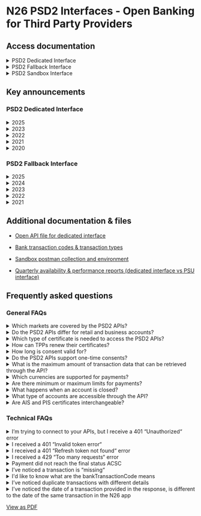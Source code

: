 # N26 PSD2 Interfaces - Open Banking for Third Party Providers
## Access documentation
<details>
<summary> PSD2 Dedicated Interface</summary>

- [AISP Access documentation](./doc/dedicated-aisp.md)

- [PISP Access documentation](./doc/dedicated-pisp.md)

- [CBPII Access documentation](./doc/dedicated-cbpii.md)

</details>

<details>
<summary> PSD2 Fallback Interface</summary>

- [AISP access documentation](./doc/fallback-aisp.md)

- [PISP access documentation](./doc/fallback-pisp.md)

</details>

<details>
<summary> PSD2 Sandbox Interface</summary>

- [Sandbox Access documentation](./doc/sandbox.md)

</details>

## Key announcements
### PSD2 Dedicated Interface
<details>
<summary> 2025</summary>

- **January 08, 2025** We are no longer requiring customers to accept the ___Term And Conditions___ for the SEPA Instant feature prior to performing the first transfer. There are no longer any fees associated with SEPA Instant.

</details>
<details>
<summary> 2023</summary>

- **September 18, 2023** New account selection screen on payment initiation step for users that have multiple IBANs, from Oct 4th 2023. *(please refer to our PIS access documentation)*

- **August 18, 2023** A debtor name is now displayed after payment initiation on GET /v1/berlin-group/v1/payments/sepa-credit-transfers/{{paymentId}}, /v1/berlin-group/v1/payments/instant-sepa-credit-transfers/{{paymentId}}, and /v1/berlin-group/v1/periodic-payments/sepa-credit-transfers/{{paymentId}}. *(please refer to our PIS access documentation)* 

- **July 24, 2023** An endpoint to get account transactions, from Oct 24th, 2023, will return the same date of a transaction provided in the response as the date of the same transaction in the N26 app. The endpoint also introduces pagination during the first 15 minutes of an AIS consent lifecycle. *(please refer to our AIS access documentation)*

- **April 21, 2023** To comply with EU Delegated Regulation 2022/2360, on Jun 22nd, 2023 we will make a change, so that newly issued tokens and consent required to access account information will be valid for up to 180 days. Existing tokens and consent, at the time of the change, will not be impacted *(please contact us if you have further questions)*

- **March 16, 2023** Additional transaction statuses ACFC and ACSC will be supported in the /v1/payments/sepa-credit-transfers/{{paymentId}}/status and /v1/payments/instant-sepa-credit-transfers/{{paymentId}}/status endpoints, from Mar 31st, 2023 *(please refer to our PIS access documentation)*

</details>

<details>
<summary> 2022</summary>

- **November 24, 2022** Periodic payments are now supported, and can be intitiated without specifying the debtor account *(please refer to our PIS access documentation)*

- **August 26, 2022** SEPA and SEPA instant transfers can now be initiated without specifying the debtor account *(please refer to our PIS access documentation)*

- **July 29, 2022** Funds confirmation endpoints are now supported *(please refer to our CBPII access documentation)*

- **June 30, 2022** Initiation of SEPA instant transfers is now supported *(please refer to our PIS access documentation)*

- **April 25, 2022** The additional Information field has been included in the transaction information we provide, as an ID that links all card transactions related to a single purchase *(please refer to our AIS access documentation)*

- **Jan 24, 2022** The following parameters will be added to transaction information we provide, from Apr 25th, 2022: mandateID, creditorID, remittanceInformationUnstructured *(please refer to our AIS access documentation)*

</details>

<details>
<summary> 2021</summary>

- **Dec 13, 2021** Transactions previously classified as “pending” will be classified as “booked” transactions, from Mar 14th, 2022 *(please refer to our FAQs)*

- **Feb 3, 2021** token.io interface (deprecated from Nov 4, 2020) will be fully disabled from Mar 1st, 2021

</details>

<details>
<summary> 2020</summary>

- **Nov 4, 2020** The N26 PSD2 PISP Open Banking API has been released (Berlin Group 1.3.6 conformity). Token.io interface is deprecated.

- **Oct 22, 2020** We’ve just released the brand-new version of our PSD2 AISP Open Banking API, compliant with the Berlin Group 1.3.6 specification

</details>

### PSD2 Fallback Interface

<details>
<summary> 2025</summary>

- **January 08, 2025** We are no longer requiring customers to accept the ___Term And Conditions___ for the SEPA Instant feature prior to performing the first transfer. There are no longer any fees associated with SEPA Instant.

</details>

<details>
<summary> 2024</summary>

- **March 5, 2024** Endpoints /api/me, /api/accounts, /api/v3/spaces, /api/v3/spaces/{ID} will be disabled from June 5th 2024. Following the disabling of aforementioned endpoints, 2 new endpoints `/api/v2/accounts` and `/api/v2/accounts/{accountId}` have been added. *(please refer to our [Fallback AISP](./doc/fallback-aisp.md#get-accounts-information))*

</details>

<details>
<summary> 2023</summary>
  
- **October 27, 2023** Following the disabling of /api/smrt/transactions, also used to confirm the initiation of a payment, 3 new payment status endpoints have been added. *(please refer to our [Fallback PISP](./doc/fallback-pisp.md#get-status-of-initiated-transactions)*

- **October 19, 2023** Endpoints /api/me, /api/accounts, /api/v3/spaces, /api/v3/spaces/{ID} are deprecated but will remain enabled until further notice. New endpoints will be added to get accounts, which will replace aforementioned endpoints.  *(please refer to our AIS access documentation)*

- **October 2, 2023** Endpoints /api/me, /api/accounts are deprecated and will be disabled from Jan 2nd 2024.  *(please refer to our AIS access documentation)*

- **July 17, 2023** New endpoints to get account transactions /api/fallback/accounts/{accountId}/transactions and account transaction details /api/fallback/accounts/{accountId}/transactions/{transactionId} have been added to the fallback interface. Old endpoints /api/smrt/transactions, /api/smrt/transactions/{transactionId} and /api/v3/spaces/{ID}/transactions are deprecated and will be disabled from October 18th, 2023.  *(please refer to our [Fallback AISP](./doc/fallback-aisp.md#get-account-transactions) documentation)*

- **April 21, 2023** To comply with EU Delegated Regulation 2022/2360, on Jun 22nd, 2023 we will make a change, so that newly issued tokens required to access account information will be valid for up to 180 days. Existing tokens, at the time of the change, will not be impacted *(please contact us if you have further questions)*

</details>

<details>
<summary> 2022</summary>

- **November 28, 2022** New SEPA CT payment initiation endpoint /api/openbanking/fallback/sepa-ct is live; /api/encryption/key and /api/transactions will be disabled from Feb 27th, 2023 *(please refer to our PIS access documentation)*

- **August 01, 2022** Initiation of SEPA instant transfers is now supported *(please refer to our PIS access documentation)*

- **May 17, 2022** New Spaces endpoint /api/v3/spaces is live; old Spaces endpoint /api/spaces will be disabled from Aug 17th, 2022 *(please refer to our AIS access documentation)*

</details>

<details>
<summary> 2021</summary>

- **Nov 17, 2021** /api/v2/spaces endpoint has been disabled

</details>

## Additional documentation & files
- [Open API file for dedicated interface](./doc/assets/openapi/XS2A_Open_API.yml)

- [Bank transaction codes & transaction types](./doc/assets/openapi/additional_api_spec.md)

- [Sandbox postman collection and environment](./doc/assets/postman)

- [Quarterly availability & performance reports (dedicated interface vs PSU interface)](./doc/assets/quarterly-report)

## Frequently asked questions
### General FAQs
<details>
  <summary>Which markets are covered by the PSD2 APIs?</summary>

> The APIs cover all European markets that N26 is present in.

</details>

<details>
  <summary>Do the PSD2 APIs differ for retail and business accounts?</summary>

> The same API implementation is used for retail and business accounts, and the APIs work the same for both.

</details>

<details>
  <summary>Which type of certificate is needed to access the PSD2 APIs?</summary>

> The PSD2 APIs can be accessed with a valid eIDAS QWAC certificate.

</details>

<details>
  <summary>How can TPPs renew their certificates?</summary>

> TPPs can renew their certificates by making a normal API call with the new certificate, in which the certificate will be onboarded automatically. Both the new and old certificate will be supported concurrently, and both can be used, until the old certificate expires.
> Please note that if the **organization identifier / client ID** will be different in the new certificate, TPPs will need to re-obtain authorisation tokens and consent from PSUs for the new certificate.

</details>

<details>
  <summary>How long is consent valid for?</summary>

> For AIS requests, consent is valid for a maximum of 180 days, unless a shorter period is specified using the “validUntil“ parameter. Please note that a PSU has up to 5 minutes to confirm consent in the N26 app.
> For PIS requests, access is only valid for 15 minutes and for one transaction. Please note that a PSU has up to 12 minutes to certify the payment in the N26 app.

</details>

<details>
  <summary>Do the PSD2 APIs support one-time consents?</summary>

> The PSD2 APIs support both one-time ("recurringIndicator": false) and recurring ("recurringIndicator": true) consents.

</details>

<details>
  <summary>What is the maximum amount of transaction data that can be retrieved through the API?</summary>

> Generally, transactions requests are limited to a period of 90 days from the time the request is made. The only exception to this limitation, applies during the first 15 minutes of an AIS consent lifecycle. In this time period, any transactions request made will not be limited. Moreover, requests made without specifying dateFrom and dateTo will return all transactions made since the account was created. After this time period, the above limitation will apply, and any requests trying to retrieve transactions older than 90 days will be rejected.
> Please note our services use UTC timing, and keep this in mind when setting dateFrom and dateTo parameters.

</details>

<details>
  <summary>Which currencies are supported for payments?</summary>

> The Euro.

</details>

<details>
  <summary>Are there minimum or maximum limits for payments?</summary>

> Transaction limits are set by the customer.

</details>

<details>
  <summary>What happens when an account is closed?</summary>

> Response should be a 404 error, which indicates that the account could not be found (either because it has been closed, or because it does not exist).

</details>

<details>
  <summary>What type of accounts are accessible through the API?</summary>

> N26 customers have a main account and, depending on their membership, up to 10 additional sub-accounts which are called [Spaces](https://n26.com/en-eu/spaces). Furthermore, N26 customers can enable a unique IBAN number for each sub-account, which is different to the IBAN number of the main account.
> Please note that the main account and sub-accounts each have their own individual balances. More specifically, the main account balance does not include the balance(s) of the sub-account(s).
> There is currently, unfortunately, no way to retrieve a customer’s single total account balance through our API. To achieve this, we recommend retrieving the balance of the main account and each sub-account individually, and then aggregating them. The balance of Space(s) will be returned even in cases where N26 customers have chosen to “lock“ a Space or “hide“ the Space’s balance in the N26 app.

</details>

<details>
<summary>Are AIS and PIS certificates interchangeable?</summary>

> Please note that the endpoints that can be accessed are dependent on the role stated in the QWAC certificate. A PIS certificate is required to access the PIS endpoints, and an AIS certificate is required to access AIS endpoints. This is true for all our interfaces; whether you wish to access the dedicated, fallback or sandbox interface. TPPs can possess an AIS certificate, a PIS certificate or both. Access and refresh tokens are also different depending on whether the call to the API is AISP or PISP.

</details>

### Technical FAQs

<details>
  <summary>I’m trying to connect to your APIs, but I receive a 401 “Unauthorized“ error</summary>

> This could happen for a few reasons, such as:
> Incorrect or expired certificate used (as our APIs can only be accessed with a valid eIDAS QWAC certificate)
> No certificated included in the authorization call (our oAuth/authorize end point includes certificate validation)
> client_id parameter does not match the organizationId field in your certificate
> If you continue to face this error, and it is not caused by any of the above reasons, please reach out to us.

</details>

<details>
  <summary>I received a 401 “Invalid token error“</summary>

> This could indicate that the access token used in the call has been invalidated, which could be due to multiple refresh token calls, as each refresh token call invalidates the previous access token. Please be sure you are using the newest generated access token. If this is not the cause of your error, please reach out to us.

</details>

<details>
  <summary>I received a 401 “Refresh token not found“ error</summary>

> This indicates that the refresh token has been invalidated, which could happen for one of the following reasons:
> It expired after 180 days
> The PSU made a change to their core data (e.g. password, email, phone number)
> The PSU’s KYC status was reset
> In this scenario, the PSU is required to re-log in. If this is something you would like us to look into, please reach out to us with the following information:
> Confirmation of how many PSUs are affected by the issue
> Confirmation of whether you received direct complaints from affected PSUs
> Any information you might have on whether the affected PSUs made any changes to their account
> If possible, request IDs of both failed attempts to refresh the access token (with this error) and previous successful attempts for the same affected PSU

</details>

<details>
  <summary>I received a 429 “Too many requests“ error</summary>

> It is likely that you have exceeded our rate limiting rules. While we do not publish our rate limiting policy, we have limits and quotas on our APIs, and rate limit according to user IP address, external IP address or certificate. Any changes to the rules may only be considered if we are confident that the activity does not negatively impact N26 or our customers. If this negatively affects your integration with us, please reach out to us and share more details on your needs, such as:
> External IPs used
> Requests per application per second or per hour etc

</details>

<details>
  <summary>Payment did not reach the final status ACSC</summary>

> ⚠️ _Please keep in mind that, as per page 42 of the Berlin Group standards v 1.3.6, we are  only required to provide status information immediately after the initiation of the payment. We are thus not required to ensure that all statuses are reached within the life of the access token._
> 
>  For successfully executed **SEPA CT and instant SEPA CT payments** , the payment statuses follow the order: RCVD -> ACCP -> ACFC -> ACSC.
> In some cases, the final status may not be reached within the life of the access token, or the status may be changed to RJCT. This may be due to various reasons, some of which are outlined in the table below (this list is not exhaustive):
> <table>
<tr>
    <td><b>Last available status</b></td>
    <td><b>Possible cause(s)</b></td>
</tr>
<tr>
    <td>RCVD</td>
    <td>User has not completed certification</td>
</tr>
<tr>
    <td>RJCT (after RCVD)</td>
    <td>Certification expired, was cancelled by user or failed due to technical issues</td>
</tr>
<tr>
    <td>RJCT (after ACCP)</td>
    <td>User has insufficient funds for payment, or funds check failed due to technical issues</td>
</tr>
<tr>
    <td>ACFC</td>
    <td>Delay in compliance checks; (SEPA CT only) still pending reconciliation from BundesBank</td>
</tr>
</table>

</details>

<details>
  <summary>I’ve noticed a transaction is “missing“
</summary>

> In some cases you may notice that a transaction is present in our response up to a certain date, after which it is “missing“. This usually pertains to card transactions, and it is likely that the transaction has been hidden and replaced by another one. Please note that this takes place within the N26 app, and is not unique to our Open Banking implementation.
> When a card purchase is made, typically:
> <ol><li>The funds are initially reserved → authorisation transaction (bank code: PMNT-MCRD-UPCT)</li>
> <ol><li>Balance is impacted, although the funds have not yet left the customer’s account</li></ol>
> <li>The merchant settles the claim and collects the funds → authorisation transaction is hidden, and replaced by </li>
> <ol><li>presentment transaction (bank code: PMNT-CCRD-POSD)</li>
> <li>Merchant has up to ~12 days to settle the claim</li>
> <li>No further balance impact</li></ol></ol>  
> In some cases:
> <ol><li>The authorisation is cancelled by the merchant or it expires → authorisation reversal or authorisation expiry transaction (bank code: PMNT-MCRD-DAJT for both)</li>
> <ol><li>Balance is impacted, and it appears as a “refund“ in the transaction list</li></ol>
> <li>The authorisation is higher than the actual purchase amount → authorisation reversal transaction for the excess amount</li></ol>
> Below are some examples with numbers:
> <br/><b>Example 1: Customer purchases 12€ book from book store, and merchant settles claim</b>
> <table>
<tr>
    <td><b>What takes place</b></td>
    <td>1. Funds are reserved</td>
    <td>2. Merchant settles claim</td>
</tr>
<tr>
    <td><b>Transaction list impact</b></td>
    <td>-12€ <i>authorisation</i> transaction</td>
    <td><strike>-12€ <i>authorisation</i> transaction</strike> <i>(hidden)</i><br/>-12€ <i>presentment</i> 
transaction</td>
</tr>
<tr>
    <td><b>Balance impact</b></td>
    <td>-12€</td>
    <td>0€</td>
</tr>
</table>
<br/><b>Example 2: Customer purchases 12€ book from book store, but merchant does NOT settle claim</b>
 <table>
<tr>
    <td><b>What takes place</b></td>
    <td>1. Funds are reserved</td>
    <td>2. <i>Authorisation</i> is reversed</td>
</tr>
<tr>
    <td><b>Transaction list impact</b></td>
    <td>-12€ <i>authorisation</i> transaction</td>
    <td>+12€ <i>authorisation reversal/expiry</i> transaction</td>
</tr>
<tr>
    <td><b>Balance impact</b></td>
    <td>-12€</td>
    <td>+12€</td>
</tr>

</table>
<br/><b>Example 3: Customer rents electric scooter for 12€, but in the end the cost is only 8€</b>
<table>
<tr>
    <td><b>What takes place</b></td>
    <td>1. Funds are reserved</td>
    <td>2. <i>Authorisation</i> is partially reversed (the excess)</td>
    <td>3. Merchant settles claim (the actual cost)</td>
</tr>
<tr>
    <td><b>Transaction list impact</b></td>
    <td>-12€ <i>authorisation</i> transaction</td>
    <td>+4€ <i>authorisation</i> reversal transaction</td>
    <td><strike>-12€ <i>authorisation</i> transaction</strike> <i>(hidden)</i><br/><strike>+4€ <i>authorisation 
reversal</i> transaction</strike> <i>(hidden)</i><br/>-8€ <i>presentment</i> transaction</td>
</tr>
<tr>
    <td><b>Balance impact</b></td>
    <td>-12€</td>
    <td>+4€</td>
    <td>0€</td>
</tr>
</table>
</details>

<details>
  <summary>I'd like to know what are the bankTransactionCode means</summary>

  > We've created [Additional API Specification](./doc/assets/openapi/additional_api_spec.md) page with specific section related to request & response parameters, including [Bank Transaction Code](./doc/assets/openapi/additional_api_spec.md#bank-transaction-code)

</details>

<details>
  <summary>I’ve noticed duplicate transactions with different details</summary>

> Since our change to bookingStatus made on 14 March 2022, you may notice duplicate transactions with different 
> transactionIDs, booking and value dates. This usually pertains to card transactions.
> <br/>As described in <b>technical FAQ #5</b>, when a card purchase is made, the first transaction is an <i>authorisation</i> 
> transaction (e.g. which took place on 1st March 2022). This is then hidden and replaced by a <i>presentment</i> transaction which takes place at a later date (e.g. 3rd March 2022). These are treated as two separate transactions, and thus have different transactionIDs as well as bookingDate and valueDates. Thus, if you are seeing duplicate transactions with different details, you are most likely seeing both the <i>authorisation</i> and presentment.
> <br/>Please note that once the <i>authorisation</i> transaction is hidden, it is no longer included in our API response and 
> only the <i>presentment</i> transaction is shared.

</details>

<details>
  <summary>I’ve noticed the date of a transaction provided in the response, is different to the date of the same transaction in the N26 app</summary>

> In some cases you may notice that the date of a particular transaction in our response, appears different to the date of the same transaction in the N26 app. This usually pertains to card transactions.
> <br/> As described in <b>technical FAQ #5</b> , when a card purchase is made, the first transaction is an <i>authorisation</i> 
> transaction (e.g. which took place on 1st March 2022). This is then hidden and replaced by a <i>presentment</i> transaction which takes place at a later date (e.g. 3rd March 2022). Although, from 3rd March 2022, the transaction the customer sees in their transaction list is the <i>presentment</i> transaction, the associated date of the transaction does not change from 1st March 2022 to 3rd March 2022. This is to avoid confusing the customer, who is most likely more interested in the date the purchase was made, rather than the date the merchant settled the claim.
> <br/>Please note that once the <i>authorisation</i> transaction is hidden, it is no longer included in our API response and 
> only the <i>presentment</i> transaction is shared. Therefore, the transaction you observe in the response our APIs provide, with a different date, is most likely the <i>presentment</i> transaction - this can be confirmed by checking the transaction’s bank code. Additionally, as our implementation provides transaction data as it is stored, our APIs will always return the accurate date of the transaction.

</details>

[View as PDF](./doc/assets/pdf/N26-PSD2-FAQs.pdf)
